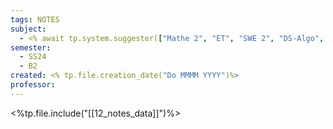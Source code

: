 ```yaml
---
tags: NOTES
subject:
  - <% await tp.system.suggester(["Mathe 2", "ET", "SWE 2", "DS-Algo", "VHDL", "NES"], ["Mathematik 2", "Elektrotechnik", "Softwareentwicklung 2", "Algorithmen und Datenstrukturen", "Hardwareentwurf mit VHDL", "Networked Embedded Systems"])%>
semester:
  - SS24
  - B2
created: <% tp.file.creation_date("Do MMMM YYYY")%>
professor:
---
```


<%tp.file.include("[[12_notes_data]]")%>